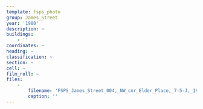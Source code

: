 ```yaml
---
template: fsps_photo
group: James_Street
year: '1980'
description: ~
buildings:
    - ''
coordinates: ~
heading: ~
classification: ~
section: ~
cell: ~
film_roll: ~
files:
    -
        filename: 'FSPS_James_Street_004,_NW_cnr_Elder_Place,_7-5-J,_1980.png'
        caption: ''
---
```

